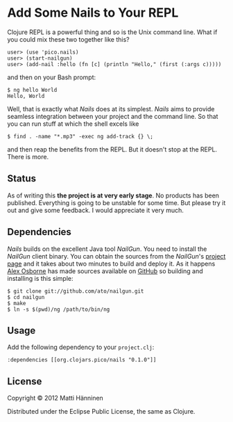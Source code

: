 Add Some Nails to Your REPL
===========================

Clojure REPL is a powerful thing and so is the Unix command line. What if you
could mix these two together like this?

    user> (use 'pico.nails)
    user> (start-nailgun)
    user> (add-nail :hello (fn [c] (println "Hello," (first (:args c)))))

and then on your Bash prompt:

    $ ng hello World
    Hello, World

Well, that is exactly what *Nails* does at its simplest. *Nails* aims to provide
seamless integration between your project and the command line. So that you can
run stuff at which the shell excels like

    $ find . -name "*.mp3" -exec ng add-track {} \;

and then reap the benefits from the REPL. But it doesn't stop at the REPL. There
is more.

Status
------

As of writing this **the project is at very early stage**. No products has been
published. Everything is going to be unstable for some time. But please try it
out and give some feedback. I would appreciate it very much.

Dependencies
------------

*Nails* builds on the excellent Java tool *NailGun*. You need to install the
*NailGun* client binary. You can obtain the sources from the *NailGun*'s
[project page](http://www.martiansoftware.com/nailgun/) and it takes about two
minutes to build and deploy it. As it happens [Alex
Osborne](https://github.com/ato) has made sources available on
[GitHub](https://github.com/ato/nailgun) so building and installing is this
simple:

    $ git clone git://github.com/ato/nailgun.git
    $ cd nailgun
    $ make
    $ ln -s $(pwd)/ng /path/to/bin/ng

Usage
-----

Add the following dependency to your `project.clj`:

    :dependencies [[org.clojars.pico/nails "0.1.0"]]

License
-------

Copyright © 2012 Matti Hänninen

Distributed under the Eclipse Public License, the same as Clojure.
